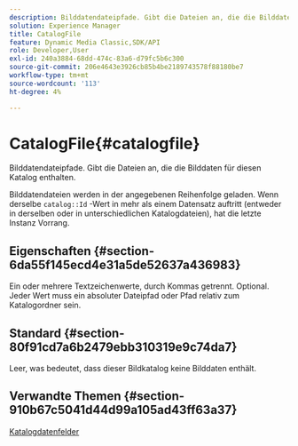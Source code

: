 ```yaml
---
description: Bilddatendateipfade. Gibt die Dateien an, die die Bilddaten für diesen Katalog enthalten.
solution: Experience Manager
title: CatalogFile
feature: Dynamic Media Classic,SDK/API
role: Developer,User
exl-id: 240a3884-68dd-474c-83a6-d79fc5b6c300
source-git-commit: 206e4643e3926cb85b4be2189743578f88180be7
workflow-type: tm+mt
source-wordcount: '113'
ht-degree: 4%

---
```


# CatalogFile{#catalogfile}

Bilddatendateipfade. Gibt die Dateien an, die die Bilddaten für diesen Katalog enthalten.

Bilddatendateien werden in der angegebenen Reihenfolge geladen. Wenn derselbe `catalog::Id` -Wert in mehr als einem Datensatz auftritt (entweder in derselben oder in unterschiedlichen Katalogdateien), hat die letzte Instanz Vorrang.

## Eigenschaften {#section-6da55f145ecd4e31a5de52637a436983}

Ein oder mehrere Textzeichenwerte, durch Kommas getrennt. Optional. Jeder Wert muss ein absoluter Dateipfad oder Pfad relativ zum Katalogordner sein.

## Standard {#section-80f91cd7a6b2479ebb310319e9c74da7}

Leer, was bedeutet, dass dieser Bildkatalog keine Bilddaten enthält.

## Verwandte Themen {#section-910b67c5041d44d99a105ad43ff63a37}

[Katalogdatenfelder](../../../../../is-api/image-catalog/image-serving-api-ref/c-image-catalog-reference/c-overview/c-catalog-data-fields/c-catalog-data-fields.md#concept-b19581028ec44f98b9f5943624403d29)

